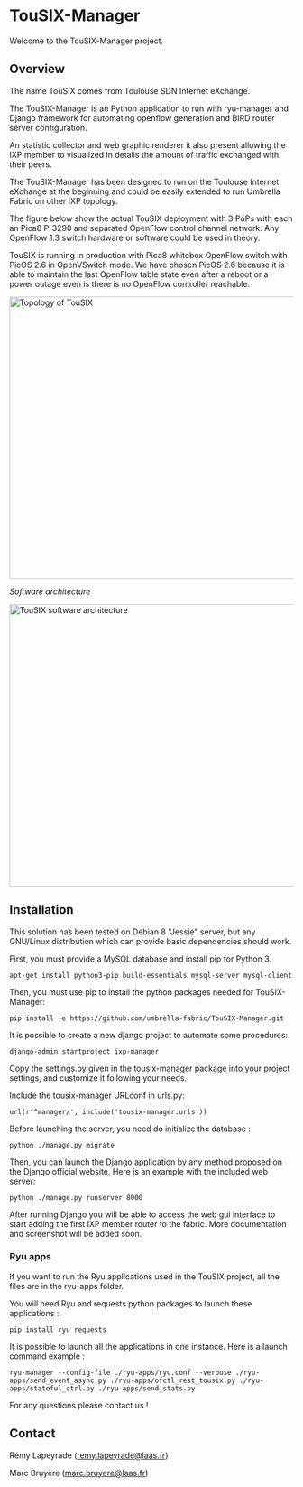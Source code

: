 # TouSIX-Manager

Welcome to the TouSIX-Manager project.

Overview
--------

The name TouSIX comes from Toulouse SDN Internet eXchange.

The TouSIX-Manager is an Python application to run with ryu-manager and Django framework for automating openflow generation and BIRD router server configuration. 

An statistic collector and web graphic renderer it also present allowing the IXP member to visualized in details the amount of traffic exchanged  with their peers. 

The TouSIX-Manager has been designed to run on the Toulouse Internet eXchange at the beginning and could be easily extended to run Umbrella Fabric on other IXP topology.

The figure below show the actual TouSIX deployment with 3 PoPs with each an Pica8 P-3290 and separated OpenFlow control channel network. Any OpenFlow 1.3 switch hardware or software could be used in theory. 

TouSIX is running in production with Pica8 whitebox OpenFlow switch with PicOS 2.6 in OpenVSwitch mode. We have chosen PicOS 2.6 because it is able to maintain the last OpenFlow table state even after a reboot or a power outage even is there is no OpenFlow controller reachable. 



<img src="http://195.154.106.70/topo_touSIX.021.png" title="Topology of TouSIX" width="600" height="500" />

*Software architecture*

<img src="http://195.154.106.70/soft_archi_tousix.001.png" title="TouSIX software architecture" width="600" height="500" />

    
Installation
------------

This solution has been tested on Debian 8 "Jessie" server, but any GNU/Linux distribution which can provide basic dependencies should work.

First, you must provide a MySQL database and install pip for Python 3.


    apt-get install python3-pip build-essentials mysql-server mysql-client


Then, you must use pip to install the python packages needed for TouSIX-Manager:
    
    pip install -e https://github.com/umbrella-fabric/TouSIX-Manager.git

It is possible to create a new django project to automate some procedures:

    django-admin startproject ixp-manager

Copy the settings.py given in the tousix-manager package into your project settings, and customize it following your needs.

Include the tousix-manager URLconf in urls.py:

    url(r'^manager/', include('tousix-manager.urls'))

Before launching the server, you need do initialize the database :

    python ./manage.py migrate
    
Then, you can launch the Django application by any method proposed on the Django official website.
Here is an example with the included web server:

    python ./manage.py runserver 8000

After running Django you will be able to access the web gui interface to start adding the first IXP member router to the fabric.
More documentation and screenshot will be added soon.

### Ryu apps

If you want to run the Ryu applications used in the TouSIX project, all the files are in the ryu-apps folder.

You will need Ryu and requests python packages to launch these applications :

    pip install ryu requests

It is possible to launch all the applications in one instance. Here is a launch command example :

    ryu-manager --config-file ./ryu-apps/ryu.conf --verbose ./ryu-apps/send_event_async.py ./ryu-apps/ofctl_rest_tousix.py ./ryu-apps/stateful_ctrl.py ./ryu-apps/send_stats.py
   
For any questions please contact us !

Contact
-------
Rémy Lapeyrade (remy.lapeyrade@laas.fr)

Marc Bruyère (marc.bruyere@laas.fr)

